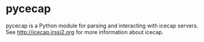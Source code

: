 pycecap
=======

pycecap is a Python module for parsing and interacting with icecap servers.
See http://icecap.irssi2.org for more information about icecap.
